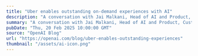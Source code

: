 ```yaml
---
title: "Uber enables outstanding on-demand experiences with AI"
description: "A conversation with Jai Malkani, Head of AI and Product, Customer Obsession at Uber."
summary: "A conversation with Jai Malkani, Head of AI and Product, Customer Obsession at Uber."
pubDate: "Thu, 20 Feb 2025 10:00:00 GMT"
source: "OpenAI Blog"
url: "https://openai.com/blog/uber-enables-outstanding-experiences"
thumbnail: "/assets/ai-icon.png"
---
```


